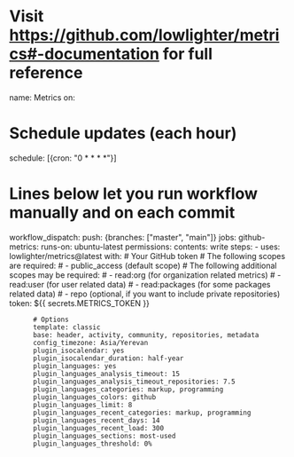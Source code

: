 # Visit https://github.com/lowlighter/metrics#-documentation for full reference
name: Metrics
on:
  # Schedule updates (each hour)
  schedule: [{cron: "0 * * * *"}]
  # Lines below let you run workflow manually and on each commit
  workflow_dispatch:
  push: {branches: ["master", "main"]}
jobs:
  github-metrics:
    runs-on: ubuntu-latest
    permissions:
      contents: write
    steps:
      - uses: lowlighter/metrics@latest
        with:
          # Your GitHub token
          # The following scopes are required:
          #  - public_access (default scope)
          # The following additional scopes may be required:
          #  - read:org      (for organization related metrics)
          #  - read:user     (for user related data)
          #  - read:packages (for some packages related data)
          #  - repo          (optional, if you want to include private repositories)
          token: ${{ secrets.METRICS_TOKEN }}

          # Options
          template: classic
          base: header, activity, community, repositories, metadata
          config_timezone: Asia/Yerevan
          plugin_isocalendar: yes
          plugin_isocalendar_duration: half-year
          plugin_languages: yes
          plugin_languages_analysis_timeout: 15
          plugin_languages_analysis_timeout_repositories: 7.5
          plugin_languages_categories: markup, programming
          plugin_languages_colors: github
          plugin_languages_limit: 8
          plugin_languages_recent_categories: markup, programming
          plugin_languages_recent_days: 14
          plugin_languages_recent_load: 300
          plugin_languages_sections: most-used
          plugin_languages_threshold: 0%

